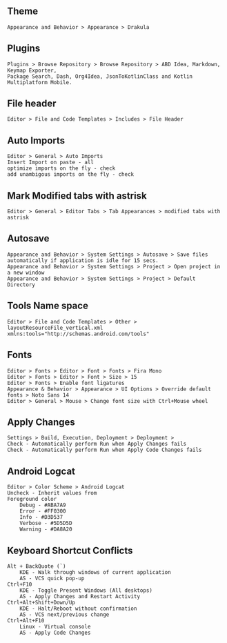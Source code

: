## Theme

    Appearance and Behavior > Appearance > Drakula
  
## Plugins

    Plugins > Browse Repository > Browse Repository > ABD Idea, Markdown, Keymap Exporter,
	Package Search, Dash, Org4Idea, JsonToKotlinClass and Kotlin Multiplatform Mobile.
	
## File header

    Editor > File and Code Templates > Includes > File Header
  
## Auto Imports
  
    Editor > General > Auto Imports
    Insert Import on paste - all
    optimize imports on the fly - check
    add unambigous imports on the fly - check
    
## Mark Modified tabs with astrisk

    Editor > General > Editor Tabs > Tab Appearances > modified tabs with astrisk
  
## Autosave

    Appearance and Behavior > System Settings > Autosave > Save files automatically if application is idle for 15 secs.
    Appearance and Behavior > System Settings > Project > Open project in a new window
	Appearance and Behavior > System Settings > Project > Default Directory
     
## Tools Name space

    Editor > File and Code Templates > Other > layoutResourceFile_vertical.xml
    xmlns:tools="http://schemas.android.com/tools"
    
## Fonts

    Editor > Fonts > Editor > Font > Fonts > Fira Mono
	Editor > Fonts > Editor > Font > Size > 15
	Editor > Fonts > Enable font ligatures
    Appearance & Behavior > Appearance > UI Options > Override default fonts > Noto Sans 14
    Editor > General > Mouse > Change font size with Ctrl+Mouse wheel
	
## Apply Changes

	Settings > Build, Execution, Deployment > Deployment >
	Check - Automatically perform Run when Apply Changes fails
	Check - Automatically perform Run when Apply Code Changes fails
	
## Android Logcat

	Editor > Color Scheme > Android Logcat
	Uncheck - Inherit values from
	Foreground color
		Debug - #ABA7A9
		Error - #FF0300
		Info - #D3D537
		Verbose - #5D5D5D
		Warning - #DA8A20

## Keyboard Shortcut Conflicts

    Alt + BackQuote (`)
		KDE - Walk through windows of current application
		AS - VCS quick pop-up
	Ctrl+F10
		KDE - Toggle Present Windows (All desktops)
		AS - Apply Changes and Restart Activity
	Ctrl+Alt+Shift+Down/Up
		KDE - Halt/Reboot without confirmation
		AS - VCS next/previous change
    Ctrl+Alt+F10
        Linux - Virtual console
        AS - Apply Code Changes
